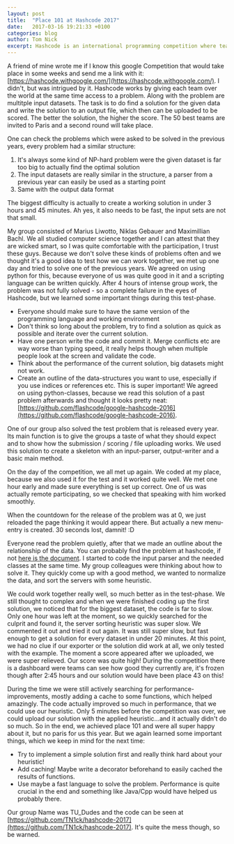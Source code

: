 ```yaml
---
layout: post
title:  "Place 101 at Hashcode 2017"
date:   2017-03-16 19:21:33 +0100
categories: blog
author: Tom Nick
excerpt: Hashcode is an international programming competition where teams with a maximum number of 4 people have to solve a complex problem in under 4 hours. We reached place 101 in the 2017 competition, this is a short summary of our experience.
---
```


A friend of mine wrote me if I know this google Competition that would take place in some weeks and send me a link with it: [https://hashcode.withgoogle.com/](https://hashcode.withgoogle.com/).
I didn't, but was intrigued by it.
Hashcode works by giving each team over the world at the same time access to a problem. Along with the problem are multitple input datasets.
The task is to do find a solution for the given data and write the solution to an output file, which then can be uploaded to be scored.
The better the solution, the higher the score. The 50 best teams are invited to Paris and a second round will take place.

One can check the problems which were asked to be solved in the previous years, every problem had a similar structure:

1. It's always some kind of NP-hard problem were the given dataset is far too big to actually find the optimal solution
2. The input datasets are really similar in the structure, a parser from a previous year can easily be used as a starting point
3. Same with the output data format

The biggest difficulty is actually to create a working solution in under 3 hours and 45 minutes. Ah yes, it also needs to be fast, the input sets are not that small.

My group consisted of Marius Liwotto, Niklas Gebauer and Maximillian Bachl. We all studied computer science together and I can attest that they are wicked smart, so I was quite comfortable with the participation, I trust these guys.
Because we don't solve these kinds of problems often and we thought it's a good idea to test how we can work together, we met up one day
and tried to solve one of the previous years. We agreed on using python for this, because everyone of us was quite good in it and a scripting language can be written quickly. After 4 hours of intense group work, the problem was not fully solved - so a complete failure in the eyes of Hashcode, but we learned some important things during this test-phase.

* Everyone should make sure to have the same version of the programming language and working environment
* Don't think so long about the problem, try to find a solution as quick as possible and iterate over the current solution.
* Have one person write the code and commit it. Merge conflicts etc are way worse than typing speed, it really helps though when multiple people look at the screen and validate the code.
* Think about the performance of the current solution, big datasets might not work.
* Create an outline of the data-structures you want to use, especially if you use indices or references etc. This is super important! We agreed on using python-classes, because we read this solution of a past problem afterwards and thought it looks pretty neat: [https://github.com/flashcode/google-hashcode-2016](https://github.com/flashcode/google-hashcode-2016).

One of our group also solved the test problem that is released every year. Its main function is to give the groups a taste of what they should expect and to show how the submission / scoring / file uploading works.
We used this solution to create a skeleton with an input-parser, output-writer and a basic main method.

On the day of the competition, we all met up again. We coded at my place, because we also used it for the test and it worked quite well.
We met one hour early and made sure everything is set up correct. One of us was actually remote participating, so we checked that speaking with him worked smoothly.

When the countdown for the release of the problem was at 0, we just reloaded the page thinking it would appear there. But actually a new menu-entry is created.
30 seconds lost, damnit! :D

Everyone read the problem quietly, after that we made an outline about the relationship of the data. You can probably find the problem at hashcode, if not [here is the document](/assets/documents/hashcode2017_streaming_videos.pdf).
I started to code the input parser and the needed classes at the same time. My group colleagues were thinking about how to solve it.
They quickly come up with a good method, we wanted to normalize the data, and sort the servers with some heuristic.

We could work together really well, so much better as in the test-phase. We still thought to complex and when we were finished coding up the first solution, we noticed that for the biggest dataset, the code is far to slow.
Only one hour was left at the moment, so we quickly searched for the culprit and found it, the server sorting heuristic was super slow. We commented it out and tried it out again. It was still super slow, but fast enough to get a solution for every dataset in under 20 minutes. At this point, we had no clue if our exporter or the solution did work at all, we only tested with the example.
The moment a score appeared after we uploaded, we were super relieved. Our score was quite high! During the competition there is a dashboard were teams can see how good they currently are, it's frozen though after 2:45 hours and our solution would have been place 43 on this!

During the time we were still actively searching for performance-improvements, mostly adding a cache to some functions, which helped amazingly.
The code actually improved so much in performance, that we could use our heuristic. Only 5 minutes before the competition was over, we could upload our solution with the applied heuristic...and it actually didn't do so much.
So in the end, we achieved place 101 and were all super happy about it, but no paris for us this year. But we again learned some important things, which we keep in mind for the next time:

* Try to implement a simple solution first and really think hard about your heuristic!
* Add caching! Maybe write a decorator beforehand to easily cached the results of functions.
* Use maybe a fast language to solve the problem. Performance is quite crucial in the end and something like Java/Cpp would have helped us probably there.

Our group Name was TU_Dudes and the code can be seen at [https://github.com/TN1ck/hashcode-2017](https://github.com/TN1ck/hashcode-2017). It's quite the mess though, so be warned.
